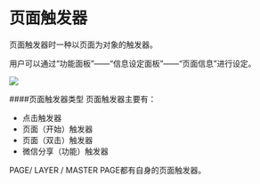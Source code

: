 # 页面触发器

页面触发器时一种以页面为对象的触发器。

用户可以通过“功能面板”——“信息设定面板”——“页面信息”进行设定。

![](http://qn.media.epub360.com/materials/origin/0a6f9ac488d9d717b5af2c56e1cbc3e5_origin.png)

####页面触发器类型
页面触发器主要有：

* 点击触发器
* 页面（开始）触发器
* 页面（双击）触发器
* 微信分享（功能）触发器

PAGE/ LAYER / MASTER PAGE都有自身的页面触发器。
